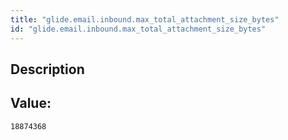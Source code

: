 ```yaml
---
title: "glide.email.inbound.max_total_attachment_size_bytes"
id: "glide.email.inbound.max_total_attachment_size_bytes"
---
```

## Description



## Value: 
```
18874368
```